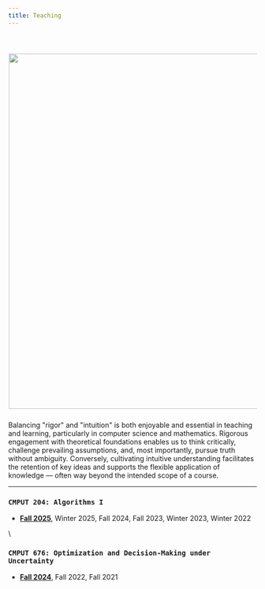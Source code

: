 ```yaml
---
title: Teaching
---
```



<div>
<img alt="" src="/img/rigor_intuition_f.png" style="min-width:220px; float:center; margin: 40px 1px 10px 1px" width="720"/>
</div>

Balancing "rigor" and "intuition" is both enjoyable and essential in teaching and learning, particularly in computer science and mathematics. Rigorous engagement with theoretical foundations enables us to think critically, challenge prevailing assumptions, and, most importantly, pursue truth without ambiguity. Conversely, cultivating intuitive understanding facilitates the retention of key ideas and supports the flexible application of knowledge — often way beyond the intended scope of a course. 

---


### `CMPUT 204: Algorithms I`
>
- [**Fall 2025**](https://canvas.ualberta.ca/courses/27221), Winter 2025, Fall 2024, Fall 2023, Winter 2023, Winter 2022

\

### `CMPUT 676: Optimization and Decision-Making under Uncertainty`
>
- [**Fall 2024**](/teaching/cmput676), Fall 2022, Fall 2021


<!-- ## `Fall 2023` -->
<!-- > -->
<!-- - **CMPUT 204: Algorithms I** -->


<!-- ## `Winter 2023` -->
<!-- > -->
<!-- - **CMPUT 204: Algorithms I** -->


<!-- ## `Fall 2022` -->
<!-- > -->
<!-- - **CMPUT 676: Optimization and Decision-Making under Uncertainty** -->

<!-- - Course enrollment: 20-25
- USRI course rating: 4.9 / 5
- USRI instructor rating: 4.9 / 5 -->


<!-- ## `Winter 2022` -->
<!-- > -->
<!-- - **CMPUT 204: Algorithms I** -->

<!-- - Course enrollment: 150-200
- USRI course rating: 4.5 / 5
- USRI instructor rating: 4.7 / 5 -->


<!-- ## `Fall 2021` -->
<!-- > -->
<!-- - **CMPUT 675: Optimization and Decision-Making under Uncertainty** -->

<!-- - Course enrollment: 20-25
- USRI course rating: 4.6 / 5
- USRI instructor rating: 4.7 / 5 -->


